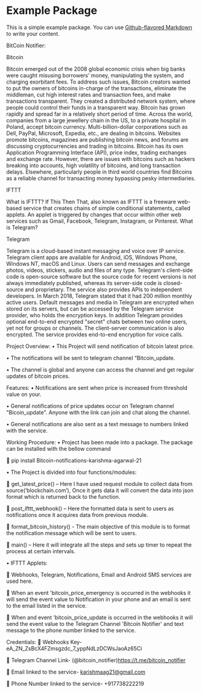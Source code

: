 # Example Package

This is a simple example package. You can use
[Github-flavored Markdown](https://guides.github.com/features/mastering-markdown/)
to write your content.



BitCoin Notifier:

Bitcoin

Bitcoin emerged out of the 2008 global economic crisis when big banks were caught misusing borrowers' money, manipulating the system, and charging exorbitant fees. To address such issues, Bitcoin creators wanted to put the owners of bitcoins in-charge of the transactions, eliminate the middleman, cut high interest rates and transaction fees, and make transactions transparent. They created a distributed network system, where people could control their funds in a transparent way. Bitcoin has grown rapidly and spread far in a relatively short period of time. Across the world, companies from a large jewellery chain in the US, to a private hospital in Poland, accept bitcoin currency. Multi-billion-dollar corporations such as Dell, PayPal, Microsoft, Expedia, etc., are dealing in bitcoins. Websites promote bitcoins, magazines are publishing bitcoin news, and forums are discussing cryptocurrencies and trading in bitcoins. Bitcoin has its own Application Programming Interface (API), price index, trading exchanges and exchange rate. However, there are issues with bitcoins such as hackers breaking into accounts, high volatility of bitcoins, and long transaction delays. Elsewhere, particularly people in third world countries find Bitcoins as a reliable channel for transacting money bypassing pesky intermediaries.

IFTTT

What is IFTTT? If This Then That, also known as IFTTT is a freeware web-based service that creates chains of simple conditional statements, called applets. An applet is triggered by changes that occur within other web services such as Gmail, Facebook, Telegram, Instagram, or Pinterest. What is Telegram?

Telegram

Telegram is a cloud-based instant messaging and voice over IP service. Telegram client apps are available for Android, iOS, Windows Phone, Windows NT, macOS and Linux. Users can send messages and exchange photos, videos, stickers, audio and files of any type. Telegram's client-side code is open-source software but the source code for recent versions is not always immediately published, whereas its server-side code is closed-source and proprietary. The service also provides APIs to independent developers. In March 2018, Telegram stated that it had 200 million monthly active users. Default messages and media in Telegram are encrypted when stored on its servers, but can be accessed by the Telegram service provider, who holds the encryption keys. In addition Telegram provides optional end-to-end encrypted "secret" chats between two online users, yet not for groups or channels. The client-server communication is also encrypted. The service provides end-to-end encryption for voice calls.


Project Overview:
• This Project will send notification of bitcoin latest price.

• The notifications will be sent to telegram channel “Bitcoin_update.

• The channel is global and anyone can access the channel and get regular updates of bitcoin prices.

Features:
• Notifications are sent when price is increased from threshold value on your.

• General notifications of price updates occur on Telegram channel "Bicoin_update". Anyone with the link can join and chat along the channel.

• General notifications are also sent as a text message to numbers linked with the service.

Working Procedure:
• Project has been made into a package. The package can be installed with the bellow command

 pip install Bitcoin-notifications-karishma-agarwal-21


• The Project is divided into four functions/modules:

 get_latest_price() – Here I have used request module to collect data from source(‘blockchain.com’), Once it gets data it will convert the data into json format which is returned back to the function.

 post_ifttt_webhook() – Here the formatted data is sent to users as notifications once it acquires data from previous module.

 format_bitcoin_history() - The main objective of this module is to format the notification message which will be sent to users.

 main() – Here it will integrate all the steps and sets up timer to repeat the process at certain intervals.

• IFTTT Applets:

 Webhooks, Telegram, Notifications, Email and Android SMS services are used here.

 When an event 'bitcoin_price_emergency is occurred in the webhooks it will send the event value to Notification in your phone and an email is sent to the email listed in the service.

 When and event 'bitcoin_price_update is occurred in the webhooks it will send the event value to the Telegram Channel 'Bitcoin Notifier' and text message to the phone number linked to the service.

Credentials:
 Webhooks Key- eA_ZN_ZsBcX4FZmsgzdc_7_yppNdLzDCWsJaoAz65Ci

 Telegram Channel Link- (@bitcoin_notifier)https://t.me/bitcoin_notifier

 Email linked to the service- karishmaag21@gmail.com

 Phone Number linked to the service- +917738222219